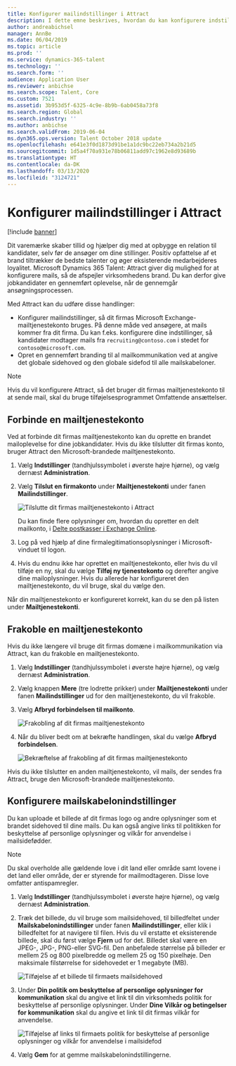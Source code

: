```yaml
---
title: Konfigurer mailindstillinger i Attract
description: I dette emne beskrives, hvordan du kan konfigurere indstillinger for mails, der sendes af Microsoft Dynamics 365 Talent - Attract.
author: andreabichsel
manager: AnnBe
ms.date: 06/04/2019
ms.topic: article
ms.prod: ''
ms.service: dynamics-365-talent
ms.technology: ''
ms.search.form: ''
audience: Application User
ms.reviewer: anbichse
ms.search.scope: Talent, Core
ms.custom: 7521
ms.assetid: 3b953d5f-6325-4c9e-8b9b-6ab0458a73f8
ms.search.region: Global
ms.search.industry: ''
ms.author: anbichse
ms.search.validFrom: 2019-06-04
ms.dyn365.ops.version: Talent October 2018 update
ms.openlocfilehash: e641e3f0d1873d91be1a1dc9bc22eb734a2b21d5
ms.sourcegitcommit: 1d5a4f70a931e78b06811add97c1962e8d93689b
ms.translationtype: HT
ms.contentlocale: da-DK
ms.lasthandoff: 03/13/2020
ms.locfileid: "3124721"
---
```

# <a name="configure-email-settings-in-attract"></a>Konfigurer mailindstillinger i Attract

[!include [banner](includes/banner.md)]

Dit varemærke skaber tillid og hjælper dig med at opbygge en relation til kandidater, selv før de ansøger om dine stillinger. Positiv opfattelse af et brand tiltrækker de bedste talenter og øger eksisterende medarbejderes loyalitet. Microsoft Dynamics 365 Talent: Attract giver dig mulighed for at konfigurere mails, så de afspejler virksomhedens brand. Du kan derfor give jobkandidater en gennemført oplevelse, når de gennemgår ansøgningsprocessen.

Med Attract kan du udføre disse handlinger:

- Konfigurer mailindstillinger, så dit firmas Microsoft Exchange-mailtjenestekonto bruges. På denne måde ved ansøgere, at mails kommer fra dit firma. Du kan f.eks. konfigurere dine indstillinger, så kandidater modtager mails fra `recruiting@contoso.com` i stedet for `contoso@microsoft.com`.
- Opret en gennemført branding til al mailkommunikation ved at angive det globale sidehoved og den globale sidefod til alle mailskabeloner. 

> [!NOTE]
> Hvis du vil konfigurere Attract, så det bruger dit firmas mailtjenestekonto til at sende mail, skal du bruge tilføjelsesprogrammet Omfattende ansættelser.

## <a name="connect-an-email-service-account"></a>Forbinde en mailtjenestekonto

Ved at forbinde dit firmas mailtjenestekonto kan du oprette en brandet mailoplevelse for dine jobkandidater. Hvis du ikke tilslutter dit firmas konto, bruger Attract den Microsoft-brandede mailtjenestekonto.

1. Vælg **Indstillinger** (tandhjulssymbolet i øverste højre hjørne), og vælg dernæst **Administration**.
2. Vælg **Tilslut en firmakonto** under **Mailtjenestekonti** under fanen **Mailindstillinger**.

    ![Tilslutte dit firmas mailtjenestekonto i Attract](./media/attract-admin-email-service-accounts.png)

    Du kan finde flere oplysninger om, hvordan du opretter en delt mailkonto, i [Delte postkasser i Exchange Online](https://docs.microsoft.com/exchange/collaboration-exo/shared-mailboxes).

3. Log på ved hjælp af dine firmalegitimationsoplysninger i Microsoft-vinduet til logon.
4. Hvis du endnu ikke har oprettet en mailtjenestekonto, eller hvis du vil tilføje en ny, skal du vælge **Tilføj ny tjenestekonto** og derefter angive dine mailoplysninger. Hvis du allerede har konfigureret den mailtjenestekonto, du vil bruge, skal du vælge den.

Når din mailtjenestekonto er konfigureret korrekt, kan du se den på listen under **Mailtjenestekonti**.

## <a name="disconnect-an-email-service-account"></a>Frakoble en mailtjenestekonto

Hvis du ikke længere vil bruge dit firmas domæne i mailkommunikation via Attract, kan du frakoble en mailtjenestekonto.

1. Vælg **Indstillinger** (tandhjulssymbolet i øverste højre hjørne), og vælg dernæst **Administration**.
2. Vælg knappen **Mere** (tre lodrette prikker) under **Mailtjenestekonti** under fanen **Mailindstillinger** ud for den mailtjenestekonto, du vil frakoble.
3. Vælg **Afbryd forbindelsen til mailkonto**.

    ![Frakobling af dit firmas mailtjenestekonto](./media/attract-admin-disconnect-email-account.png)

4. Når du bliver bedt om at bekræfte handlingen, skal du vælge **Afbryd forbindelsen**.

    ![Bekræftelse af frakobling af dit firmas mailtjenestekonto](./media/attract-admin-email-confirm-disconnect.png)

Hvis du ikke tilslutter en anden mailtjenestekonto, vil mails, der sendes fra Attract, bruge den Microsoft-brandede mailtjenestekonto.

## <a name="configure-email-template-settings"></a>Konfigurere mailskabelonindstillinger

Du kan uploade et billede af dit firmas logo og andre oplysninger som et brandet sidehoved til dine mails. Du kan også angive links til politikken for beskyttelse af personlige oplysninger og vilkår for anvendelse i mailsidefødder.

> [!NOTE]
> Du skal overholde alle gældende love i dit land eller område samt lovene i det land eller område, der er styrende for mailmodtageren. Disse love omfatter antispamregler.

1. Vælg **Indstillinger** (tandhjulssymbolet i øverste højre hjørne), og vælg dernæst **Administration**.
2. Træk det billede, du vil bruge som mailsidehoved, til billedfeltet under **Mailskabelonindstillinger** under fanen **Mailindstillinger**, eller klik i billedfeltet for at navigere til filen. Hvis du vil erstatte et eksisterende billede, skal du først vælge **Fjern** ud for det. Billedet skal være en JPEG-, JPG-, PNG-eller SVG-fil. Den anbefalede størrelse på billeder er mellem 25 og 800 pixelbredde og mellem 25 og 150 pixelhøje. Den maksimale filstørrelse for sidehovedet er 1 megabyte (MB).

    ![Tilføjelse af et billede til firmaets mailsidehoved](./media/attract-admin-email-header.png)

3. Under **Din politik om beskyttelse af personlige oplysninger for kommunikation** skal du angive et link til din virksomheds politik for beskyttelse af personlige oplysninger. Under **Dine Vilkår og betingelser for kommunikation** skal du angive et link til dit firmas vilkår for anvendelse.

    ![Tilføjelse af links til firmaets politik for beskyttelse af personlige oplysninger og vilkår for anvendelse i mailsidefod](./media/attract-admin-email-footer.png)

4. Vælg **Gem** for at gemme mailskabelonindstillingerne.
